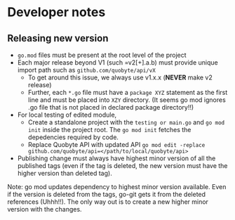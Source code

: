 # Developer notes

## Releasing new version

* `go.mod` files must be present at the root level of the project
* Each major release beyond V1 (such =v2[+].a.b) must provide unique import path such as `github.com/quobyte/api/vX`
  * To get around this issue, we always use v1.x.x (**NEVER** make v2 release)
  * Further, each `*.go` file must have a `package XYZ` statement as the first line and must be placed into `XZY`
    directory. (It seems go mod ignores .go file that is not placed in declared package directory!!)
* For local testing of edited module,
  * Create a standalone project with the `testing or main.go` and `go mod init` inside the project root.
      The `go mod init` fetches the depedencies required by code.
  * Replace Quobyte API with updated API `go mod edit -replace github.com/quobyte/api=</path/to/local/quobyte/api>`
* Publishing change must always have highest minor version of all the published tags (even if the tag is deleted,
 the new version must have the higher version than deleted tag).

Note: go mod updates dependency to highest minor version available. Even if the version is deleted from the tags,
go-git gets it from the deleted references (Uhhh!!). The only way out is to create a new higher minor
version with the changes.

